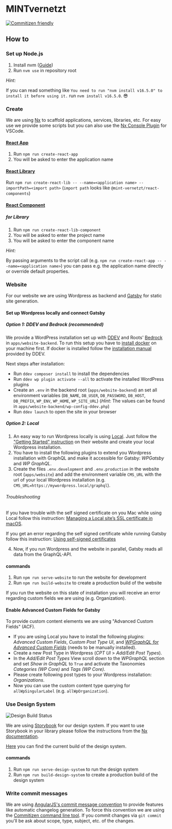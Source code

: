 # MINTvernetzt

[![Commitizen friendly](https://img.shields.io/badge/commitizen-friendly-brightgreen.svg)](http://commitizen.github.io/cz-cli/)

## How to

### Set up Node.js

1. Install nvm ([Guide](https://github.com/nvm-sh/nvm#installing-and-updating))
2. Run `nvm use` in repository root

_Hint:_

If you can read something like `You need to run "nvm install v16.5.0" to install it before using it.` run `nvm install v16.5.0`. 😎

### Create

We are using [Nx](https://nx.dev/) to scaffold applications, services, libraries, etc. For easy use we provide some scripts but you can also use the [Nx Console Plugin](https://marketplace.visualstudio.com/items?itemName=nrwl.angular-console) for VSCode.

#### [React App](https://nx.dev/latest/react/react/application#nrwlreactapplication)

1. Run `npm run create-react-app`
2. You will be asked to enter the application name

#### [React Library](https://nx.dev/latest/react/react/library#nrwlreactlibrary)

Run `npm run create-react-lib -- --name=<application name> --importPath=<import path>` (`import path` looks like `@mint-vernetzt/react-components`)

#### [React Component](https://nx.dev/latest/react/react/library#nrwlreactlibrary)

##### for Library

1. Run `npm run create-react-lib-component`
2. You will be asked to enter the project name
3. You will be asked to enter the component name

_Hint:_

By passing arguments to the script call (e.g. `npm run create-react-app -- --name=<application name>`) you can pass e.g. the application name directly or override default properties.

### Website

For our website we are using Wordpress as backend and [Gatsby](https://www.gatsbyjs.com/) for static site generation.

#### Set up Wordpress locally and connect Gatsby

##### Option 1: DDEV and Bedrock _(recommended)_

We provide a WordPress installation set up with <a href="https://ddev.readthedocs.io/en/stable/" target="_blank">DDEV</a> and Roots' <a href="https://roots.io/bedrock/" target="_blank">Bedrock</a> in `apps/website-backend`. To run this setup you have to <a href="https://docs.docker.com/engine/install/" target="_blank">install docker</a> on your machine first. If docker is installed follow the <a href="https://ddev.readthedocs.io/en/latest/#installation" target="_blank">installation manual</a> provided by DDEV.

Next steps after installation:

- Run `ddev composer install` to install the dependencies
- Run `ddev wp plugin activate --all` to activate the installed WordPress plugins
- Create an `.env` in the backend root (`apps/website-backend`) an set all environment variables (`DB_NAME`, `DB_USER`, `DB_PASSWORD`, `DB_HOST`, `DB_PREFIX`, `WP_ENV`, `WP_HOME`, `WP_SITE_URL`) (_Hint_: The values can be found in `apps/website-backend/wp-config-ddev.php`)
- Run `ddev launch` to open the site in your browser

##### Option 2: Local

1. An easy way to run Wordpress locally is using [Local](https://localwp.com/). Just follow the ["Getting Started" instruction](https://localwp.com/help-docs/getting-started/installing-local/) on their website and create your local Wordpress installation.
2. You have to install the following plugins to extend you Wordpress installation with GraphQL and make it accessible for Gatsby: _WPGatsby_ and _WP GraphQL_.
3. Create the files `.env.development` and `.env.production` in the website root (`apps/website`) and add the environment variable `CMS_URL` with the url of your local Wordpress installation (e.g. `CMS_URL=https://mywordpress.local/graphql`).

###### Troubleshooting

If you have trouble with the self signed certificate on you Mac while using Local follow this instruction: [Managing a Local site’s SSL certificate in macOS](https://localwp.com/help-docs/ssl/managing-local-sites-ssl-certificate-in-macos/).

If you get an error regarding the self signed certificate while running Gatsby follow this instruction: [Using self-signed certificates](https://github.com/gatsbyjs/gatsby/blob/master/packages/gatsby-source-wordpress/docs/tutorials/using-self-signed-certificates.md)

4. Now, if you run Wordpress and the website in parallel, Gatsby reads all data from the GraphQL-API.

#### commands

1. Run `npm run serve-website` to run the website for development
2. Run `npm run build-website` to create a production build of the website

If you run the website on this state of installation you will receive an error regarding custom fields we are using (e.g. Organization).

#### Enable Advanced Custom Fields for Gatsby

To provide custom content elements we are using "Advanced Custom Fields" (ACF).

- If you are using Local you have to install the following plugins: _Advanced Custom Fields_, _Custom Post Type UI_, and [_WPGraphQL for Advanced Custom Fields_](https://www.wpgraphql.com/acf/) (needs to be manually installed).
- Create a new Post Type in Wordpress (_CPT UI_ > _Add/Edit Post Types_).
- In the _Add/Edit Post Types_ View scroll down to the _WPGraphQL_ section and set _Show in GraphQL_ to `True` and activate the Taxonomies _Categories (WP Core)_ and _Tags (WP Core)_.
- Please create following post types to your Wordpress installation: _Organizations_.
- Now you can use the custom content type querying for `allWpSingularLabel` (e.g. `allWpOrganization`).

### Use Design System

![Design Build Status](https://github.com/mint-vernetzt/mint-vernetzt/workflows/Design%20System/badge.svg)

We are using [Storybook](https://storybook.js.org/) for our design system. If you want to use Storybook in your library please follow the instructions from the [Nx documentation](https://nx.dev/latest/react/storybook/overview#storybook).

[Here](https://design.mint-vernetzt.de/) you can find the current build of the design system.

#### commands

1. Run `npm run serve-design-system` to run the design system
2. Run `npm run build-design-system` to create a production build of the design system

### Write commit messages

We are using [AngularJS's commit message convention](https://github.com/angular/angular.js/blob/master/DEVELOPERS.md#commits) to provide features like automatic changelog generation. To force this convention we are using the [Commitizen command line tool](https://github.com/commitizen/cz-cli). If you commit changes via `git commit` you'll be ask about scope, type, subject, etc. of the changes.

